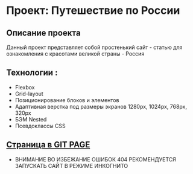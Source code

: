 # Проект: Путешествие по России

## Описание проекта

Данный проект представляет собой простенький сайт - статью для ознакомления с красотами великой страны - Россия

## Технологии :
* Flexbox
* Grid-layout
* Позиционирование блоков и элементов
* Адаптивная верстка под размеры экранов 1280px, 1024px, 768px, 320px
* БЭМ Nested
* Псевдоклассы CSS

## [Страница в GIT PAGE](https://kuhiku-hub.github.io/Russian-project/)

- ВНИМАНИЕ ВО ИЗБЕЖАНИЕ ОШИБОК 404 РЕКОМЕНДУЕТСЯ ЗАПУСКАТЬ САЙТ В РЕЖИМЕ ИНКОГНИТО

